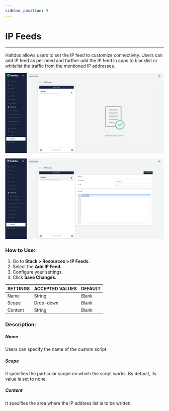 ```yaml
---
sidebar_position: 9
---
```


# IP Feeds

---

Haltdos allows users to set the IP feed to customize connectivity. Users can add IP feed as per need and further add the IP feed in apps to blacklist or whitelist the traffic from the mentioned IP addresses.

![Scripts](/img/platform/v7/docs/ipfeed.png)

![Scripts](/img/platform/v7/docs/ipfeed2.png)

### How to Use:

1. Go to **Stack > Resources > IP Feeds**.
2. Select the **Add IP Feed.**
3. Configure your settings. 
4. Click **Save Changes.**

| SETTINGS    | ACCEPTED VALUES | DEFAULT |
|-------------|-----------------|---------|
| Name        | String          | Blank   |
| Scope       | Drop-down       | Blank   |
| Content | String          | Blank   |

### Description:

##### **Name**

Users can specify the name of the custom script.

##### **Scope**

It specifies the particular scope on which the script works. By default, its value is set to none.

##### **Content**

It specifies the area where the IP address list is to be written.


